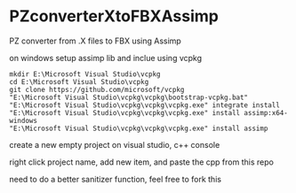 # PZconverterXtoFBXAssimp
PZ converter from .X files to FBX using Assimp

on windows
setup assimp lib and inclue using vcpkg

```
mkdir E:\Microsoft Visual Studio\vcpkg
cd E:\Microsoft Visual Studio\vcpkg
git clone https://github.com/microsoft/vcpkg
"E:\Microsoft Visual Studio\vcpkg\vcpkg\bootstrap-vcpkg.bat"
"E:\Microsoft Visual Studio\vcpkg\vcpkg\vcpkg.exe" integrate install
"E:\Microsoft Visual Studio\vcpkg\vcpkg\vcpkg.exe" install assimp:x64-windows
"E:\Microsoft Visual Studio\vcpkg\vcpkg\vcpkg.exe" install assimp
```

create a new empty project on visual studio, c++ console

right click project name, add new item, and paste the cpp from this repo

need to do a better sanitizer function, feel free to fork this
